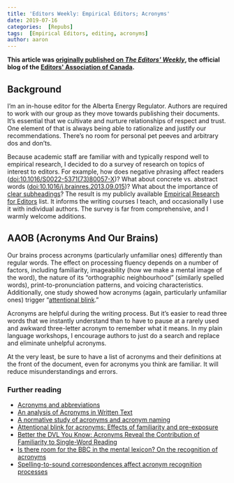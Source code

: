 ```yaml
---
title: 'Editors Weekly: Empirical Editors; Acronyms'
date: 2019-07-16
categories:  [Repubs]
tags:  [Empirical Editors, editing, acronyms]
author: aaron
---
```


**This article was [originally published on *The Editors' Weekly*](http://blog.editors.ca/?p=5946), the official blog of the [Editors' Association of Canada](http://editors.ca).**

<!--more-->

## Background

I’m an in-house editor for the Alberta Energy Regulator. Authors are required to work with our group as they move towards publishing their documents. It’s essential that we cultivate and nurture relationships of respect and trust. One element of that is always being able to rationalize and justify our recommendations. There’s no room for personal pet peeves and arbitrary dos and don’ts.

Because academic staff are familiar with and typically respond well to empirical research, I decided to do a survey of research on topics of interest to editors. For example, how does negative phrasing affect readers ([doi:10.1016/S0022-5371(73)80057-X](https://dx.doi.org/10.1016/S0022-5371(73)80057-X))? What about concrete vs. abstract words ([doi:10.1016/j.brainres.2013.09.015](https://dx.doi.org/10.1016/j.brainres.2013.09.015))? What about the importance of [clear subheadings](https://eric.ed.gov/?id=ED192344&noprocess)? The result is my publicly available [Empirical Research for Editors](http://aarondalton.ca/EmpiricalEditors) list. It informs the writing courses I teach, and occasionally I use it with individual authors. The survey is far from comprehensive, and I warmly welcome additions.

## AAOB (Acronyms And Our Brains)

Our brains process acronyms (particularly unfamiliar ones) differently than regular words. The effect on processing fluency depends on a number of factors, including familiarity, imageability (how we make a mental image of the word), the nature of its “orthographic neighbourhood” (similarly spelled words), print-to-pronunciation patterns, and voicing characteristics. Additionally, one study showed how acronyms (again, particularly unfamiliar ones) trigger “[attentional blink](http://www.scholarpedia.org/article/Attentional_blink).”

Acronyms are helpful during the writing process. But it’s easier to read three words that we instantly understand than to have to pause at a rarely used and awkward three-letter acronym to remember what it means. In my plain language workshops, I encourage authors to just do a search and replace and eliminate unhelpful acronyms.

At the very least, be sure to have a list of acronyms and their definitions at the front of the document, even for acronyms you think are familiar. It will reduce misunderstandings and errors.

### Further reading

* [Acronyms and abbreviations](https://dx.doi.org/10.1111/j.1440-1754.2009.01508.x)
* [An analysis of Acronyms in Written Text](https://dx.doi.org/10.1177/154193128603000920)
* [A normative study of acronyms and acronym naming](https://dx.doi.org/10.3758/s13428-011-0175-8)
* [Attentional blink for acronyms: Effects of familiarity and pre-exposure](https://dx.doi.org/10.1080/00049530903089521)
* [Better the DVL You Know: Acronyms Reveal the Contribution of Familiarity to Single-Word Reading](https://dx.doi.org/10.1111/j.1467-9280.2007.01859.x)
* [Is there room for the BBC in the mental lexicon? On the recognition of acronyms](https://dx.doi.org/%20%2010.1080/17470210802585471)
* [Spelling-to-sound correspondences affect acronym recognition processes](https://dx.doi.org/10.1080/17470218.2014.977304)
